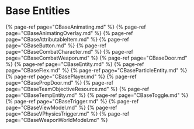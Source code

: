 # Base Entities


{% page-ref page="CBaseAnimating.md" %}
{% page-ref page="CBaseAnimatingOverlay.md" %}
{% page-ref page="CBaseAttributableItem.md" %}
{% page-ref page="CBaseButton.md" %}
{% page-ref page="CBaseCombatCharacter.md" %}
{% page-ref page="CBaseCombatWeapon.md" %}
{% page-ref page="CBaseDoor.md" %}
{% page-ref page="CBaseEntity.md" %}
{% page-ref page="CBaseFlex.md" %}
{% page-ref page="CBaseParticleEntity.md" %}
{% page-ref page="CBasePlayer.md" %}
{% page-ref page="CBasePropDoor.md" %}
{% page-ref page="CBaseTeamObjectiveResource.md" %}
{% page-ref page="CBaseTempEntity.md" %}
{% page-ref page="CBaseToggle.md" %}
{% page-ref page="CBaseTrigger.md" %}
{% page-ref page="CBaseViewModel.md" %}
{% page-ref page="CBaseVPhysicsTrigger.md" %}
{% page-ref page="CBaseWeaponWorldModel.md" %}
